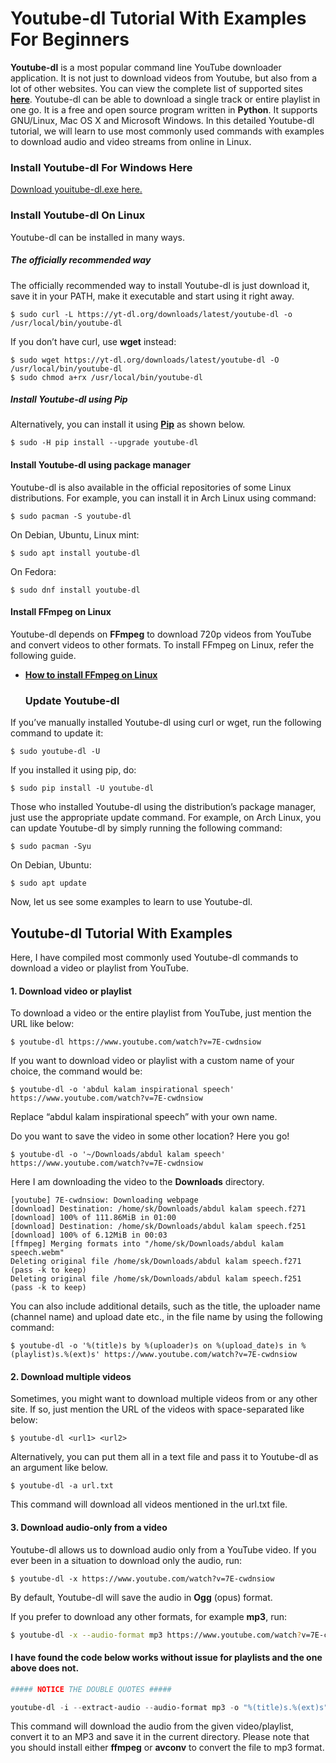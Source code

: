 # Youtube-dl Tutorial With Examples For Beginners

**Youtube-dl** is a most popular command line YouTube downloader application. It is not just to download videos from Youtube, but also from a lot of other websites. You can view the complete list of supported sites [**here**](https://ytdl-org.github.io/youtube-dl/supportedsites.html). Youtube-dl can be able to download a single track or entire playlist in one go. It is a free and open source program written in **Python**. It supports GNU/Linux, Mac OS X and Microsoft Windows. In this detailed Youtube-dl tutorial, we will learn to use most commonly used commands with examples to download audio and video streams from online in Linux.

### Install Youtube-dl For Windows Here
[Download youitube-dl.exe here.](https://youtube-dl.org/downloads/latest/youtube-dl.exe)

### Install Youtube-dl On Linux

Youtube-dl can be installed in many ways.

##### The officially recommended way

The officially recommended way to install Youtube-dl is just download it, save it in your PATH, make it executable and start using it right away.

```
$ sudo curl -L https://yt-dl.org/downloads/latest/youtube-dl -o /usr/local/bin/youtube-dl
```

If you don’t have curl, use **wget** instead:

```
$ sudo wget https://yt-dl.org/downloads/latest/youtube-dl -O /usr/local/bin/youtube-dl
$ sudo chmod a+rx /usr/local/bin/youtube-dl
```

##### Install Youtube-dl using Pip

Alternatively, you can install it using [**Pip**](https://www.ostechnix.com/manage-python-packages-using-pip/) as shown below.

```
$ sudo -H pip install --upgrade youtube-dl
```

#### Install Youtube-dl using package manager

Youtube-dl is also available in the official repositories of some Linux distributions. For example, you can install it in Arch Linux using command:

```
$ sudo pacman -S youtube-dl
```

On Debian, Ubuntu, Linux mint:

```
$ sudo apt install youtube-dl
```

On Fedora:

```
$ sudo dnf install youtube-dl
```

#### Install FFmpeg on Linux

Youtube-dl depends on **FFmpeg** to download 720p videos from YouTube and convert videos to other formats. To install FFmpeg on Linux, refer the following guide.

- [**How to install FFmpeg on Linux**](https://www.ostechnix.com/install-ffmpeg-linux/)

  ### Update Youtube-dl

If you’ve manually installed Youtube-dl using curl or wget, run the following command to update it:

```
$ sudo youtube-dl -U
```

If you installed it using pip, do:

```
$ sudo pip install -U youtube-dl
```

Those who installed Youtube-dl using the distribution’s package manager, just use the appropriate update command. For example, on Arch Linux, you can update Youtube-dl by simply running the following command:

```
$ sudo pacman -Syu
```

On Debian, Ubuntu:

```
$ sudo apt update
```

Now, let us see some examples to learn to use Youtube-dl.

## Youtube-dl Tutorial With Examples

Here, I have compiled most commonly used Youtube-dl commands to download a video or playlist from YouTube.

#### 1. Download video or playlist

To download a video or the entire playlist from YouTube, just mention the URL like below:

```
$ youtube-dl https://www.youtube.com/watch?v=7E-cwdnsiow
```

If you want to download video or playlist with a custom name of your choice, the command would be:

```
$ youtube-dl -o 'abdul kalam inspirational speech' https://www.youtube.com/watch?v=7E-cwdnsiow
```

Replace “abdul kalam inspirational speech” with your own name.

Do you want to save the video in some other location? Here you go!

```
$ youtube-dl -o '~/Downloads/abdul kalam speech' https://www.youtube.com/watch?v=7E-cwdnsiow
```

Here I am downloading the video to the **Downloads** directory.

```
[youtube] 7E-cwdnsiow: Downloading webpage
[download] Destination: /home/sk/Downloads/abdul kalam speech.f271
[download] 100% of 111.86MiB in 01:00
[download] Destination: /home/sk/Downloads/abdul kalam speech.f251
[download] 100% of 6.12MiB in 00:03
[ffmpeg] Merging formats into "/home/sk/Downloads/abdul kalam speech.webm"
Deleting original file /home/sk/Downloads/abdul kalam speech.f271 (pass -k to keep)
Deleting original file /home/sk/Downloads/abdul kalam speech.f251 (pass -k to keep)
```

You can also include additional details, such as the title, the uploader name (channel name) and upload date etc., in the file name by using the following command:

```
$ youtube-dl -o '%(title)s by %(uploader)s on %(upload_date)s in %(playlist)s.%(ext)s' https://www.youtube.com/watch?v=7E-cwdnsiow
```

#### 2. Download multiple videos

Sometimes, you might want to download multiple videos from or any other site. If so, just mention the URL of the videos with space-separated like below:

```
$ youtube-dl <url1> <url2>
```

Alternatively, you can put them all in a text file and pass it to Youtube-dl as an argument like below.

```
$ youtube-dl -a url.txt
```

This command will download all videos mentioned in the url.txt file.

#### 3. Download audio-only from a video

Youtube-dl allows us to download audio only from a YouTube video. If you ever been in a situation to download only the audio, run:

```
$ youtube-dl -x https://www.youtube.com/watch?v=7E-cwdnsiow
```

By default, Youtube-dl will save the audio in **Ogg** (opus) format.

If you prefer to download any other formats, for example **mp3**, run:

```bash
$ youtube-dl -x --audio-format mp3 https://www.youtube.com/watch?v=7E-cwdnsiow
```
#### I have found the code below works without issue for playlists and the one above does not.
```powershell
##### NOTICE THE DOUBLE QUOTES #####

youtube-dl -i --extract-audio --audio-format mp3 -o "%(title)s.%(ext)s" "youtubeurlhere"
```
This command will download the audio from the given video/playlist, convert it to an MP3 and save it in the current directory. Please note that you should install either **ffmpeg** or **avconv** to convert the file to mp3 format.

